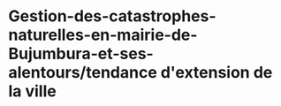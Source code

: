 # Gestion-des-catastrophes-naturelles-en-mairie-de-Bujumbura-et-ses-alentours/tendance d'extension de la ville
